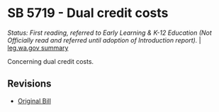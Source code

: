 # SB 5719 - Dual credit costs
*Status: First reading, referred to Early Learning & K-12 Education (Not Officially read and referred until adoption of Introduction report).* | [leg.wa.gov summary](https://app.leg.wa.gov/billsummary?BillNumber=5719&Year=2021)

Concerning dual credit costs.

## Revisions
* [Original Bill](1/)